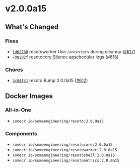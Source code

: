 # v2.0.0a15

## What's Changed

### Fixes

- [`1d62780`](https://github.com/someengineering/resoto/commit/1d62780) <span class="badge badge--secondary">resotoworker</span> Use `/ancestors` during cleanup ([#617](https://github.com/someengineering/resoto/pull/617))
- [`708202f`](https://github.com/someengineering/resoto/commit/708202f) <span class="badge badge--secondary">resotocore</span> Silence apscheduler logs ([#615](https://github.com/someengineering/resoto/pull/615))

### Chores

- [`4c04f41`](https://github.com/someengineering/resoto/commit/4c04f41) <span class="badge badge--secondary">resoto</span> Bump 2.0.0a15 ([#612](https://github.com/someengineering/resoto/pull/612))

## Docker Images

### All-in-One

- `somecr.io/someengineering/resoto:2.0.0a15`

### Components

- `somecr.io/someengineering/resotocore:2.0.0a15`
- `somecr.io/someengineering/resotoworker:2.0.0a15`
- `somecr.io/someengineering/resotoshell:2.0.0a15`
- `somecr.io/someengineering/resotometrics:2.0.0a15`
